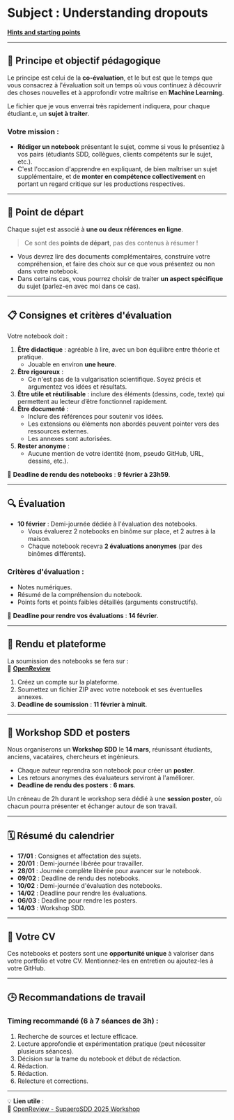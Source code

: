 # Subject : Understanding dropouts

[**Hints and starting points**](http://jmlr.org/papers/v15/srivastava14a.html)

---

## 🎯 Principe et objectif pédagogique  
Le principe est celui de la **co-évaluation**, et le but est que le temps que vous consacrez à l'évaluation soit un temps où vous continuez à découvrir des choses nouvelles et à approfondir votre maîtrise en **Machine Learning**.  

Le fichier que je vous enverrai très rapidement indiquera, pour chaque étudiant.e, un **sujet à traiter**.  
### Votre mission :  
- **Rédiger un notebook** présentant le sujet, comme si vous le présentiez à vos pairs (étudiants SDD, collègues, clients compétents sur le sujet, etc.).  
- C'est l'occasion d'apprendre en expliquant, de bien maîtriser un sujet supplémentaire, et de **monter en compétence collectivement** en portant un regard critique sur les productions respectives.

---

## 📌 Point de départ  
Chaque sujet est associé à **une ou deux références en ligne**.  
> Ce sont des **points de départ**, pas des contenus à résumer !  

- Vous devrez lire des documents complémentaires, construire votre compréhension, et faire des choix sur ce que vous présentez ou non dans votre notebook.  
- Dans certains cas, vous pourrez choisir de traiter **un aspect spécifique** du sujet (parlez-en avec moi dans ce cas).

---

## 📋 Consignes et critères d'évaluation  
Votre notebook doit :  
1. **Être didactique** : agréable à lire, avec un bon équilibre entre théorie et pratique.  
   - Jouable en environ **une heure**.
2. **Être rigoureux** :  
   - Ce n'est pas de la vulgarisation scientifique. Soyez précis et argumentez vos idées et résultats.  
3. **Être utile et réutilisable** : inclure des éléments (dessins, code, texte) qui permettent au lecteur d’être fonctionnel rapidement.  
4. **Être documenté** :  
   - Inclure des références pour soutenir vos idées.  
   - Les extensions ou éléments non abordés peuvent pointer vers des ressources externes.  
   - Les annexes sont autorisées.  
5. **Rester anonyme** :  
   - Aucune mention de votre identité (nom, pseudo GitHub, URL, dessins, etc.).  

📅 **Deadline de rendu des notebooks** : **9 février à 23h59**.

---

## 🔍 Évaluation  
- **10 février** : Demi-journée dédiée à l'évaluation des notebooks.  
  - Vous évaluerez 2 notebooks en binôme sur place, et 2 autres à la maison.  
  - Chaque notebook recevra **2 évaluations anonymes** (par des binômes différents).  

### Critères d'évaluation :
- Notes numériques.  
- Résumé de la compréhension du notebook.  
- Points forts et points faibles détaillés (arguments constructifs).  

📅 **Deadline pour rendre vos évaluations** : **14 février**.

---

## 📢 Rendu et plateforme  
La soumission des notebooks se fera sur :  
🔗 [**OpenReview**](https://openreview.net/group?id=supaerodatascience.github.io/SupaeroSDD/2025/Workshop)  

1. Créez un compte sur la plateforme.  
2. Soumettez un fichier ZIP avec votre notebook et ses éventuelles annexes.  
3. **Deadline de soumission** : **11 février à minuit**.  

---

## 🎨 Workshop SDD et posters  
Nous organiserons un **Workshop SDD** le **14 mars**, réunissant étudiants, anciens, vacataires, chercheurs et ingénieurs.  

- Chaque auteur reprendra son notebook pour créer un **poster**.  
- Les retours anonymes des évaluateurs serviront à l'améliorer.  
- **Deadline de rendu des posters** : **6 mars**.

Un créneau de 2h durant le workshop sera dédié à une **session poster**, où chacun pourra présenter et échanger autour de son travail.

---

## 🗓️ Résumé du calendrier  
- **17/01** : Consignes et affectation des sujets.  
- **20/01** : Demi-journée libérée pour travailler.  
- **28/01** : Journée complète libérée pour avancer sur le notebook.  
- **09/02** : Deadline de rendu des notebooks.  
- **10/02** : Demi-journée d'évaluation des notebooks.  
- **14/02** : Deadline pour rendre les évaluations.  
- **06/03** : Deadline pour rendre les posters.  
- **14/03** : Workshop SDD.  

---

## 💼 Votre CV  
Ces notebooks et posters sont une **opportunité unique** à valoriser dans votre portfolio et votre CV. Mentionnez-les en entretien ou ajoutez-les à votre GitHub.  

---

## 🕒 Recommandations de travail  
### Timing recommandé (6 à 7 séances de 3h) :  
1. Recherche de sources et lecture efficace.  
2. Lecture approfondie et expérimentation pratique (peut nécessiter plusieurs séances).  
3. Décision sur la trame du notebook et début de rédaction.  
4. Rédaction.  
5. Rédaction.  
6. Relecture et corrections.  

---

💡 **Lien utile** :  
🔗 [OpenReview - SupaeroSDD 2025 Workshop](https://openreview.net/group?id=supaerodatascience.github.io/SupaeroSDD/2025/Workshop)
